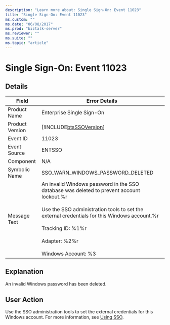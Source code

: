 ```yaml
---
description: "Learn more about: Single Sign-On: Event 11023"
title: "Single Sign-On: Event 11023"
ms.custom: ""
ms.date: "06/08/2017"
ms.prod: "biztalk-server"
ms.reviewer: ""
ms.suite: ""
ms.topic: "article"
---
```

# Single Sign-On: Event 11023
## Details  
  
| Field | Error Details|
|-----------------|--------------------------------------------------------------------------------------------------------------------------------------------------------------------------------------------------------------------------------------------------------------------------------------------|
|  Product Name   |                                                                                                                                 Enterprise Single Sign-On                                                                                                                                  |
| Product Version |                                                                                                                 [!INCLUDE[btsSSOVersion](../includes/btsssoversion-md.md)]                                                                                                                 |
|    Event ID     |                                                                                                                                           11023                                                                                                                                            |
|  Event Source   |                                                                                                                                           ENTSSO                                                                                                                                           |
|    Component    |                                                                                                                                            N/A                                                                                                                                             |
|  Symbolic Name  |                                                                                                                             SSO_WARN_WINDOWS_PASSWORD_DELETED                                                                                                                              |
|  Message Text   | An invalid Windows password in the SSO database was deleted to prevent account lockout.%r<br /><br /> Use the SSO administration tools to set the external credentials for this Windows account.%r<br /><br /> Tracking ID: %1%r<br /><br /> Adapter: %2%r<br /><br /> Windows Account: %3 |
  
## Explanation  
 An invalid Windows password has been deleted.  
  
## User Action  
 Use the SSO administration tools to set the external credentials for this Windows account. For more information, see [Using SSO](../core/using-sso.md).

